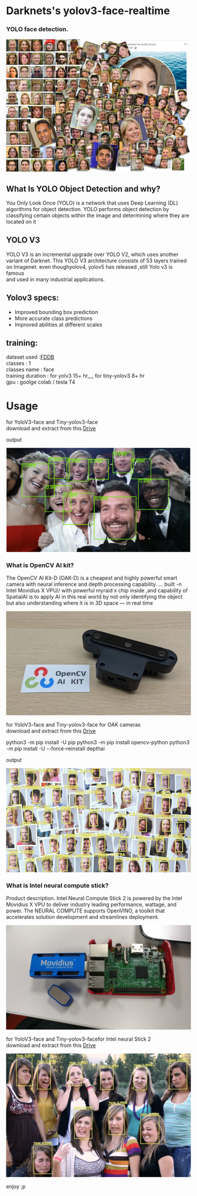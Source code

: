 # Darknets's yolov3-face-realtime

### YOLO face detection.

 ![Alt text](demo/face-detection-results-1.jpg)



## What Is YOLO Object Detection and why?
  You Only Look Once (YOLO) is a network that uses Deep Learning (DL) algorithms for object detection. 
  YOLO performs object detection by classifying certain objects within the image and determining where they are located on it

## YOLO V3
   YOLO V3 is an incremental upgrade over YOLO V2, which uses another variant of Darknet. 
   This YOLO V3 architecture consists of 53 layers trained on Imagenet. even thoughyolov4, yolov5 has released ,still Yolo v3 is famous  
   and used in many industrial applications.

## Yolov3 specs:

 * Improved bounding box prediction
 * More accurate class predictions
 * Improved abilities at different scales

## training:

dataset used :[FDDB](http://vis-www.cs.umass.edu/fddb/) \
classes : 1\
classes name : face\
training duration : for yolv3  15+ hr,,,,  for tiny-yolov3 8+ hr\
gpu : goolge colab / tesla T4



# Usage



for YoloV3-face and Tiny-yolov3-face\
download and extract from this [Drive](https://drive.google.com/file/d/1FJLvxmPLqoGZnOU4rKTPEPvaG7vk6-Ui/view?usp=sharing)

output

![Alt text](demo/face-detection-results-3.png)



### What is OpenCV AI kit?
The OpenCV AI Kit-D (OAK-D) is a cheapest and highly powerful smart camera with neural inference and depth processing capability. ... built -n Intel Movidius X VPU// with powerful myraid x chip inside ,and capability of SpatialAI is to apply AI in this real world by not only identifying the object but also understanding where it is in 3D space — in real time 

![Alt text](demo/1.jpg)

for YoloV3-face and Tiny-yolov3-face for OAK cameras\
download and extract from this [Drive](https://drive.google.com/file/d/16h0JsEe73dMYU75xGZHwGTmt1t1n-bW0/view?usp=sharing)

 python3 -m pip install -U pip
 python3 -m pip install opencv-python
 python3 -m pip install -U --force-reinstall depthai

output


![Alt text](demo/face-detection-results.jpg)


### What is Intel neural compute stick?
Product description. Intel Neural Compute Stick 2 is powered by the Intel Movidius X VPU to deliver industry leading performance, wattage, and power. The NEURAL COMPUTE supports OpenVINO, a toolkit that accelerates solution development and streamlines deployment.

![Alt text](demo/2.jpeg)

for YoloV3-face and Tiny-yolov3-facefor Intel neural Stick 2 \
download and extract from this [Drive](https://drive.google.com/file/d/1v4a_oL6ncsBB5upnmyQ_MFSPzHdWriT8/view?usp=sharing)

![Alt text](demo/face-detection-results-2.jpg)






enjoy ;p
